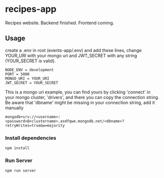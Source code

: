 # recipes-app
Recipes website. Backend finished. Frontend coming.

## Usage

create a .env in root (events-app/.env) and add these lines,
change YOUR_URI with your mongo uri and JWT_SECRET with 
any string (YOUR_SECRET is valid).

```
NODE_ENV = development
PORT = 5000
MONGO_URI = YOUR_URI
JWT_SECRET = YOUR_SECRET
```
This is a mongo uri example, you can find yours by clicking 
'connect' in your mongo cluster, 'drivers', and there you 
can copy the connection string. Be aware that 'dbname' might
be missing in your connection string, add it manually
```
mongodb+srv://<username>:<password>@<clustername>.asdfqwe.mongodb.net/<dbname>?retryWrites=true&w=majority
```

### Install dependencies

```
npm install
```

### Run Server

```
npm run server
```
